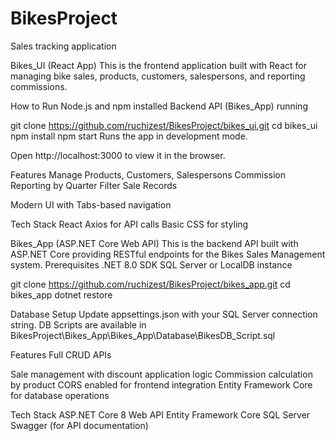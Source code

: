 # BikesProject
Sales tracking application

Bikes_UI (React App)
This is the frontend application built with React for managing bike sales, products, customers, salespersons, and reporting commissions.

How to Run
Node.js and npm installed
Backend API (Bikes_App) running

git clone https://github.com/ruchizest/BikesProject/bikes_ui.git
cd bikes_ui
npm install
npm start
Runs the app in development mode.

Open http://localhost:3000 to view it in the browser.

Features
Manage Products, Customers, Salespersons
Commission Reporting by Quarter
Filter Sale Records

Modern UI with Tabs-based navigation

Tech Stack
React 
Axios for API calls
Basic CSS for styling 

Bikes_App (ASP.NET Core Web API)
This is the backend API built with ASP.NET Core providing RESTful endpoints for the Bikes Sales Management system.
Prerequisites
.NET 8.0 SDK
SQL Server or LocalDB instance

git clone https://github.com/ruchizest/BikesProject/bikes_app.git
cd bikes_app
dotnet restore

Database Setup
Update appsettings.json with your SQL Server connection string.
DB Scripts are available in BikesProject\Bikes_App\Bikes_App\Database\BikesDB_Script.sql

Features
Full CRUD APIs

Sale management with discount application logic
Commission calculation by product
CORS enabled for frontend integration
Entity Framework Core for database operations

Tech Stack
ASP.NET Core 8 Web API
Entity Framework Core
SQL Server
Swagger (for API documentation)

